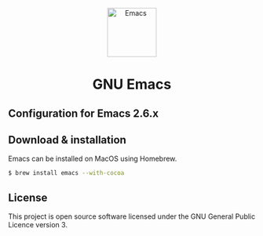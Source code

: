 <p align="center">
    <img src="https://www.gnu.org/software/emacs/images/emacs.png" width=100px height=100px alt="Emacs"/>
</p>
<h1 align="center">GNU Emacs</h1>

## Configuration for Emacs 2.6.x

Download & installation
-----------------------

Emacs can be installed on MacOS using Homebrew.
```bash
$ brew install emacs --with-cocoa
```

License
-------

This project is open source software licensed under the GNU General Public Licence version 3.